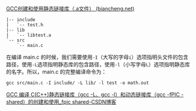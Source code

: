 [GCC创建和使用静态链接库（.a文件） (biancheng.net)](https://c.biancheng.net/view/7168.html)

```
|-- include
|   `-- test.h
|-- lib
|   `-- libtest.a
`-- src
    `-- main.c
```

在编译 main.c 的时候，我们需要使用`-I`（大写的字母`i`）选项指明头文件的包含路径，使用`-L`选项指明静态库的包含路径，使用`-l`（小写字母`L`）选项指明静态库的名字。所以，main.c 的完整编译命令为：

```shell
gcc src/main.c -I include/ -L lib/ -l test -o math.out
```

[GCC 编译 C(C++)静态链接库（gcc -L、gcc -l）和动态链接库（gcc -fPIC -shared）的创建和使用_fpic shared-CSDN博客](https://blog.csdn.net/wohu1104/article/details/110789570)